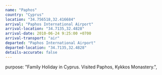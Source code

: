 ```yaml
---
name: "Paphos"
country: "Cyprus"
location: "34.756518,32.416684"
arrival: "Paphos International Airport"
arrival-location: "34.7135,32.4828"
arrival-date: 2010-06-24 9:25:00 +0700
arrival-transport: "air"
departed: "Paphos International Airport"
departed-location: "34.7135,32.4828"
details-accurate: false
---
```

purpose: "Family Holiday in Cyprus. Visited Paphos, Kykkos Monastery.",
